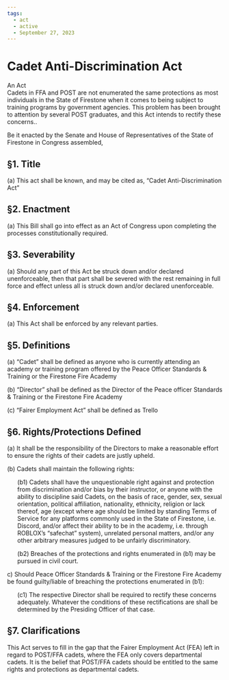 ```yaml
---
tags:
  - act
  - active
  - September 27, 2023
---
```


# Cadet Anti-Discrimination Act

An Act<br/>
Cadets in FFA and POST are not enumerated the same protections as most individuals in the
State of Firestone when it comes to being subject to training programs by government agencies.
This problem has been brought to attention by several POST graduates, and this Act intends to
rectify these concerns..

Be it enacted by the Senate and House of Representatives of the State of Firestone in Congress assembled,

## §1. Title

(a) This act shall be known, and may be cited as, “Cadet Anti-Discrimination Act”

## §2. Enactment

(a) This Bill shall go into effect as an Act of Congress upon completing the processes
constitutionally required.

## §3. Severability

(a) Should any part of this Act be struck down and/or declared unenforceable, then that part
shall be severed with the rest remaining in full force and effect unless all is struck down and/or
declared unenforceable.

## §4. Enforcement

(a) This Act shall be enforced by any relevant parties.

## §5. Definitions

(a) “Cadet” shall be defined as anyone who is currently attending an academy or training program
offered by the Peace Officer Standards & Training or the Firestone Fire Academy

(b) “Director” shall be defined as the Director of the Peace officer Standards & Training or the
Firestone Fire Academy

(c) “Fairer Employment Act” shall be defined as Trello

## §6. Rights/Protections Defined

(a) It shall be the responsibility of the Directors to make a reasonable effort to ensure the rights
of their cadets are justly upheld.

(b) Cadets shall maintain the following rights:

<ul>
(b1) Cadets shall have the unquestionable right against and protection from discrimination
and/or bias by their instructor, or anyone with the ability to discipline said Cadets, on the basis
of race, gender, sex, sexual orientation, political affiliation, nationality, ethnicity, religion or
lack thereof, age (except where age should be limited by standing Terms of Service for any
platforms commonly used in the State of Firestone, i.e. Discord, and/or affect their ability to be
in the academy, i.e. through ROBLOX’s “safechat” system), unrelated personal matters, and/or
any other arbitrary measures judged to be unfairly discriminatory.<br/>

(b2) Breaches of the protections and rights enumerated in (b1) may be pursued in civil court.

</ul>

c) Should Peace Officer Standards & Training or the Firestone Fire Academy be found
guilty/liable of breaching the protections enumerated in (b1):

<ul>
(c1) The respective Director shall be required to rectify these concerns adequately. Whatever
the conditions of these rectifications are shall be determined by the Presiding Officer of that
case.
</ul>

## §7. Clarifications

This Act serves to fill in the gap that the Fairer Employment Act (FEA) left in regard to
POST/FFA cadets, where the FEA only covers departmental cadets. It is the belief that POST/FFA
cadets should be entitled to the same rights and protections as departmental cadets.
